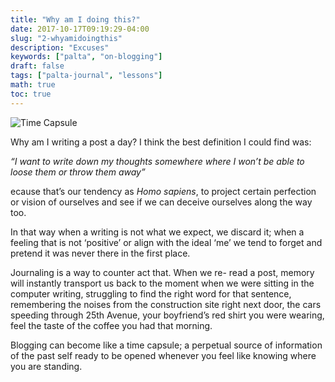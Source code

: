 ```yaml
---
title: "Why am I doing this?"
date: 2017-10-17T09:19:29-04:00
slug: "2-whyamidoingthis"
description: "Excuses"
keywords: ["palta", "on-blogging"]
draft: false
tags: ["palta-journal", "lessons"]
math: true
toc: true
---
```


![Time Capsule](/addhana/2-whyamidoingthis.jpg)


Why am I writing a post a day? I think the best definition I could find was:

<cite>“I want to write down my thoughts somewhere where I won’t be able to loose them or throw them away”</cite>

ecause that’s our tendency as <cite>Homo sapiens</cite>, to project certain perfection or vision of ourselves and see if we can deceive ourselves along the way too.

In that way when a writing is not what we expect, we discard it; when a feeling that is not ‘positive’ or align with the ideal ‘me’ we tend to forget and pretend it was never there in the first place.

Journaling is a way to counter act that. When we re- read a post, memory will instantly transport us back to the moment when we were sitting in the computer writing, struggling to find the right word for that sentence, remembering the noises from the construction site right next door, the cars speeding through 25th Avenue, your boyfriend’s red shirt you were wearing, feel the taste of the coffee you had that morning.

Blogging can become like a time capsule; a perpetual source of information of the past self ready to be opened whenever you feel like knowing where you are standing.